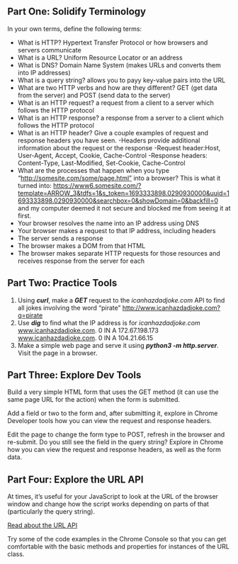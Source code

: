 ## **Part One: Solidify Terminology**

In your own terms, define the following terms:

- What is HTTP?
Hypertext Transfer Protocol or how browsers and servers communicate
- What is a URL?
Uniform Resource Locator or an address
- What is DNS?
Domain Name System (makes URLs and converts them into IP addresses)
- What is a query string?
allows you to payy key-value pairs into the URL
- What are two HTTP verbs and how are they different?
GET (get data from the server) and POST (send data to the server)
- What is an HTTP request?
a request from a client to a server which follows the HTTP protocol
- What is an HTTP response?
a response from a server to a client which follows the HTTP protocol
- What is an HTTP header? Give a couple examples of request and response headers you have seen.
-Headers provide additional information about the request or the response
-Request header:Host, User-Agent, Accept, Cookie, Cache-Control
-Response headers: Content-Type, Last-Modified, Set-Cookie, Cache-Control
- What are the processes that happen when you type “http://somesite.com/some/page.html” into a browser?
This is what it turned into:
https://www6.somesite.com/?template=ARROW_3&tdfs=1&s_token=1693333898.0290930000&uuid=1693333898.0290930000&searchbox=0&showDomain=0&backfill=0 and my computer deemed it not secure and blocked me from seeing it at first.
- Your browser resolves the name into an IP address using DNS
- Your browser makes a request to that IP address, including headers
- The server sends a response
- The browser makes a DOM from that HTML
- The browser makes separate HTTP requests for those resources and receives response from the server for each
## ****Part Two: Practice Tools****

1. Using ***curl***, make a ***GET*** request to the *icanhazdadjoke.com* API to find all jokes involving the word “pirate”
http://www.icanhazdadjoke.com?q=pirate
2. Use ***dig*** to find what the IP address is for *icanhazdadjoke.com*
www.icanhazdadjoke.com. 0       IN      A       172.67.198.173
www.icanhazdadjoke.com. 0       IN      A       104.21.66.15
3. Make a simple web page and serve it using ***python3 -m http.server***. Visit the page in a browser.

## **Part Three: Explore Dev Tools**

Build a very simple HTML form that uses the GET method (it can use the same page URL for the action) when the form is submitted.

Add a field or two to the form and, after submitting it, explore in Chrome Developer tools how you can view the request and response headers.

Edit the page to change the form type to POST, refresh in the browser and re-submit. Do you still see the field in the query string? Explore in Chrome how you can view the request and response headers, as well as the form data.

## **Part Four: Explore the URL API**

At times, it’s useful for your JavaScript to look at the URL of the browser window and change how the script works depending on parts of that (particularly the query string).

[Read about the URL API](https://developer.mozilla.org/en-US/docs/Web/API/URL)

Try some of the code examples in the Chrome Console so that you can get comfortable with the basic methods and properties for instances of the URL class.